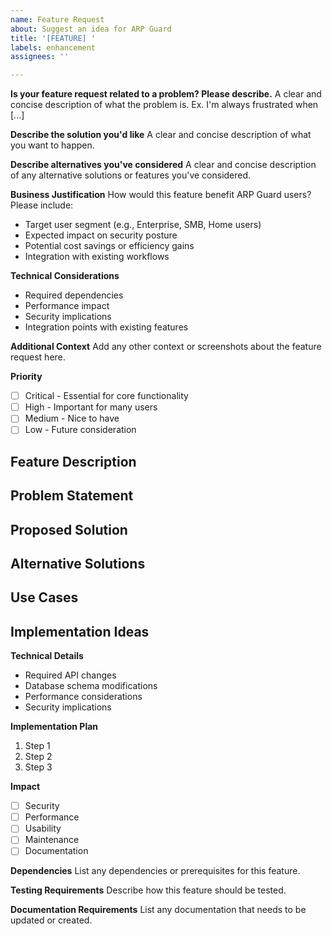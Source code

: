 ```yaml
---
name: Feature Request
about: Suggest an idea for ARP Guard
title: '[FEATURE] '
labels: enhancement
assignees: ''

---
```


**Is your feature request related to a problem? Please describe.**
A clear and concise description of what the problem is. Ex. I'm always frustrated when [...]

**Describe the solution you'd like**
A clear and concise description of what you want to happen.

**Describe alternatives you've considered**
A clear and concise description of any alternative solutions or features you've considered.

**Business Justification**
How would this feature benefit ARP Guard users? Please include:
- Target user segment (e.g., Enterprise, SMB, Home users)
- Expected impact on security posture
- Potential cost savings or efficiency gains
- Integration with existing workflows

**Technical Considerations**
- Required dependencies
- Performance impact
- Security implications
- Integration points with existing features

**Additional Context**
Add any other context or screenshots about the feature request here.

**Priority**
- [ ] Critical - Essential for core functionality
- [ ] High - Important for many users
- [ ] Medium - Nice to have
- [ ] Low - Future consideration

## Feature Description
<!-- A clear and concise description of the feature you're requesting -->

## Problem Statement
<!-- Describe the problem or limitation that this feature would address -->

## Proposed Solution
<!-- Describe the solution you'd like to see implemented -->

## Alternative Solutions
<!-- Describe any alternative solutions or features you've considered -->

## Use Cases
<!-- Provide examples of how this feature would be used -->

## Implementation Ideas
<!-- If you have any ideas about how this could be implemented, include them here -->

**Technical Details**
- Required API changes
- Database schema modifications
- Performance considerations
- Security implications

**Implementation Plan**
1. Step 1
2. Step 2
3. Step 3

**Impact**
- [ ] Security
- [ ] Performance
- [ ] Usability
- [ ] Maintenance
- [ ] Documentation

**Dependencies**
List any dependencies or prerequisites for this feature.

**Testing Requirements**
Describe how this feature should be tested.

**Documentation Requirements**
List any documentation that needs to be updated or created. 